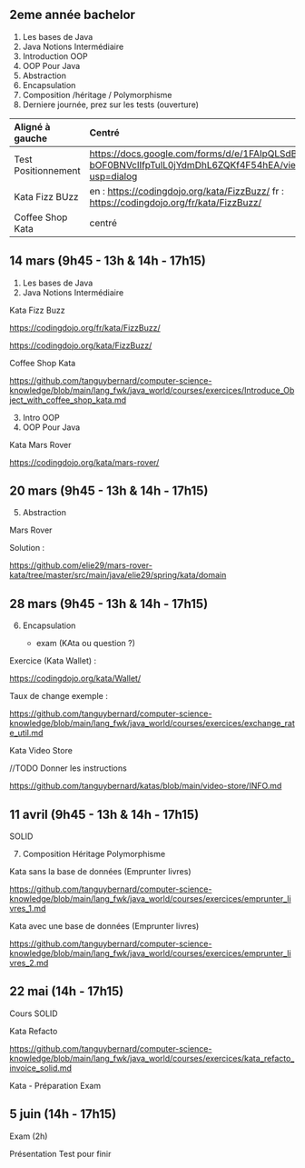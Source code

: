 

## 2eme année bachelor

1. Les bases de Java
2. Java Notions Intermédiaire
3. Introduction OOP
4. OOP Pour Java
5. Abstraction
6. Encapsulation
7. Composition /héritage / Polymorphisme
8. Derniere journée, prez sur les tests (ouverture)

| Aligné à gauche  | Centré          | 
| :--------------- |:---------------|
| Test Positionnement  |  https://docs.google.com/forms/d/e/1FAIpQLSdB6kbKJjpn6-bOF0BNVclIfpTulL0jYdmDhL6ZQKf4F54hEA/viewform?usp=dialog      | 
| Kata Fizz BUzz  | en : https://codingdojo.org/kata/FizzBuzz/  fr : https://codingdojo.org/fr/kata/FizzBuzz/           |   
| Coffee Shop Kata  | centré          |    



## 14 mars (9h45 - 13h & 14h - 17h15)

1. Les bases de Java
2. Java Notions Intermédiaire

Kata Fizz Buzz

https://codingdojo.org/fr/kata/FizzBuzz/

https://codingdojo.org/kata/FizzBuzz/

Coffee Shop Kata

https://github.com/tanguybernard/computer-science-knowledge/blob/main/lang_fwk/java_world/courses/exercices/Introduce_Object_with_coffee_shop_kata.md

3. Intro OOP
4. OOP Pour Java

Kata Mars Rover

https://codingdojo.org/kata/mars-rover/

## 20 mars (9h45 - 13h & 14h - 17h15)

5. Abstraction

Mars Rover

Solution : 

https://github.com/elie29/mars-rover-kata/tree/master/src/main/java/elie29/spring/kata/domain

## 28 mars (9h45 - 13h & 14h - 17h15)

6. Encapsulation

   + exam (KAta ou question ?)

Exercice (Kata Wallet) : 

https://codingdojo.org/kata/Wallet/

Taux de change exemple : 

https://github.com/tanguybernard/computer-science-knowledge/blob/main/lang_fwk/java_world/courses/exercices/exchange_rate_util.md


Kata Video Store

//TODO Donner les instructions

https://github.com/tanguybernard/katas/blob/main/video-store/INFO.md

## 11 avril (9h45 - 13h & 14h - 17h15)

SOLID

7. Composition Héritage Polymorphisme

Kata sans la base de données (Emprunter livres)

https://github.com/tanguybernard/computer-science-knowledge/blob/main/lang_fwk/java_world/courses/exercices/emprunter_livres_1.md

Kata avec une base de données (Emprunter livres)

https://github.com/tanguybernard/computer-science-knowledge/blob/main/lang_fwk/java_world/courses/exercices/emprunter_livres_2.md
## 22 mai (14h - 17h15)

Cours SOLID

Kata Refacto

https://github.com/tanguybernard/computer-science-knowledge/blob/main/lang_fwk/java_world/courses/exercices/kata_refacto_invoice_solid.md

Kata - Préparation Exam

## 5 juin (14h - 17h15)

Exam (2h)

Présentation Test pour finir
